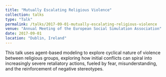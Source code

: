 ```yaml
---
title: "Mutually Escalating Religious Violence"
collection: talks
type: "Talk"
permalink: /talks/2017-09-01-mutually-escalating-religious-violence
venue: "Annual Meeting of the European Social Simulation Association"
date: 2017-09-01
location: "Dublin, Ireland"
---
```

This talk uses agent-based modeling to explore cyclical nature of violence between religious groups, exploring how initial conflicts can spiral into increasingly severe retaliatory actions, fueled by fear, misunderstanding, and the reinforcement of negative stereotypes.
